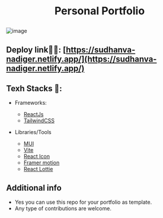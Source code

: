 # <p align="center">Personal Portfolio</p>
![image](https://user-images.githubusercontent.com/93595710/218269495-00433bd1-e725-4bf5-94fd-2510d4539215.png)

## Deploy link🤹‍♂️: [https://sudhanva-nadiger.netlify.app/](https://sudhanva-nadiger.netlify.app/)

## Texh Stacks 🔨:

- Frameworks:
  - [ReactJs](https://reactjs.org/)
  - [TailwindCSS](https://tailwindcss.com/)
  
- Libraries/Tools
  - [MUI](https://merakiui.com/components/)
  - [Vite](https://vitejs.dev/)
  - [React Icon](https://react-icons.github.io/react-icons%22)
  - [Framer motion](https://www.framer.com/)
  - [React Lottie](https://www.npmjs.com/package/react-lottie)
 
 ## Additional info
 - Yes you can use this repo for your portfolio as template.
 - Any type of contributions are welcome.
